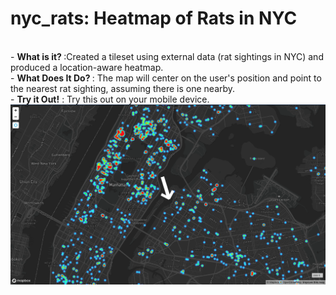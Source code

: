 # nyc_rats: Heatmap of Rats in NYC
<br> - <strong> What is it? </strong> :Created a tileset using external data (rat sightings in NYC) and produced a location-aware heatmap.
<br> - <strong>What Does It Do? </strong> : The map will center on the user's position and point to the nearest rat sighting, assuming there is one nearby.
<BR> - <strong> Try it Out!</strong> : Try this out on your mobile device.<br>
<img src="nyc_rats_heatmap.png" alt="nyc rats heatmap"/>
